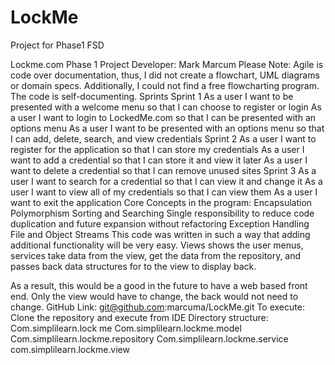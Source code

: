 # LockMe
Project for Phase1 FSD

Lockme.com Phase 1 Project Developer: Mark Marcum
Please Note: Agile is code over documentation, thus, I did not create a flowchart, UML diagrams or domain specs. Additionally, I could not find a free flowcharting program. The code is self-documenting.
Sprints
Sprint 1
As a user I want to be presented with a welcome menu so that I can choose to register or login
As a user I want to login to LockedMe.com so that I can be presented with an options menu
As a user I want to be presented with an options menu so that I can add, delete, search, and view credentials
Sprint 2
As a user I want to register for the application so that I can store my credentials As a user I want to add a credential so that I can store it and view it later
As a user I want to delete a credential so that I can remove unused sites
Sprint 3
As a user I want to search for a credential so that I can view it and change it As a user I want to view all of my credentials so that I can view them
As a user I want to exit the application
Core Concepts in the program: Encapsulation
Polymorphism
Sorting and Searching
Single responsibility to reduce code duplication and future expansion without refactoring Exception Handling
File and Object Streams
This code was written in such a way that adding additional functionality will be very easy. Views shows the user menus, services take data from the view, get the data from the repository, and passes back data structures for to the view to display back.
 
As a result, this would be a good in the future to have a web based front end. Only the view would have to change, the back would not need to change.
GitHub Link: git@github.com:marcuma/LockMe.git
To execute: Clone the repository and execute from IDE
Directory structure:
Com.simplilearn.lock me Com.simplilearn.lockme.model Com.simplilearn.lockme.repository Com.simplilearn.lockme.service com.simplilearn.lockme.view
